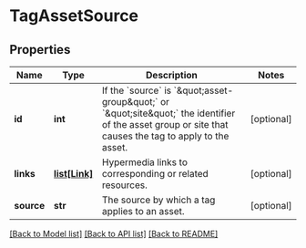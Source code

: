 # TagAssetSource

## Properties
Name | Type | Description | Notes
------------ | ------------- | ------------- | -------------
**id** | **int** | If the &#x60;source&#x60; is &#x60;\&quot;asset-group\&quot;&#x60; or &#x60;\&quot;site\&quot;&#x60; the identifier of the asset group or site that causes the tag to apply to the asset. | [optional] 
**links** | [**list[Link]**](Link.md) | Hypermedia links to corresponding or related resources. | [optional] 
**source** | **str** | The source by which a tag applies to an asset. | [optional] 

[[Back to Model list]](../README.md#documentation-for-models) [[Back to API list]](../README.md#documentation-for-api-endpoints) [[Back to README]](../README.md)



